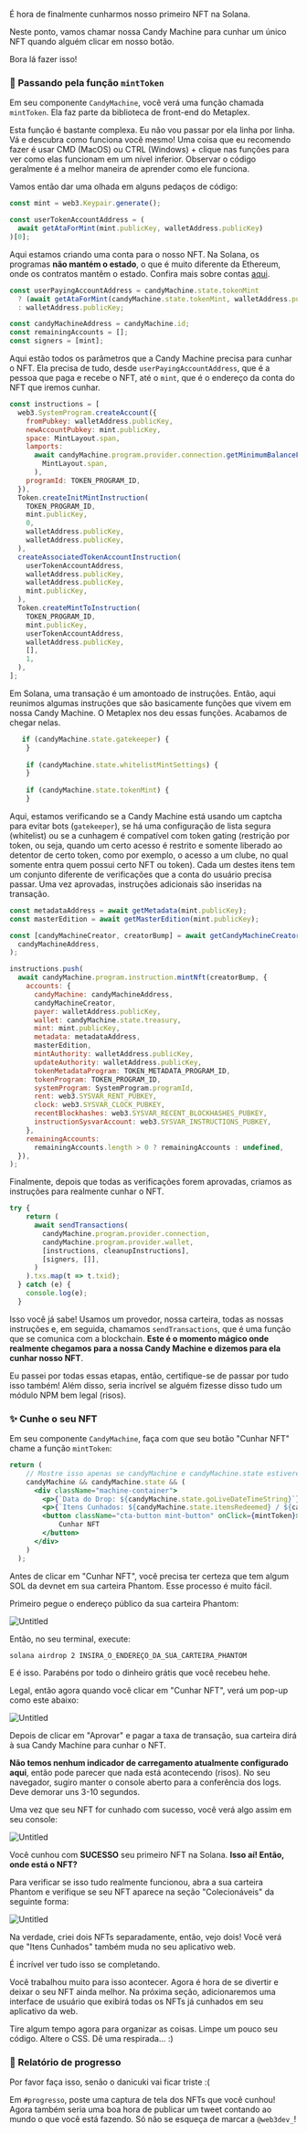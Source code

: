 É hora de finalmente cunharmos nosso primeiro NFT na Solana.

Neste ponto, vamos chamar nossa Candy Machine para cunhar um único NFT quando alguém clicar em nosso botão.

Bora lá fazer isso!

### 🎩 Passando pela função `mintToken`

Em seu componente `CandyMachine`, você verá uma função chamada `mintToken`. Ela faz parte da biblioteca de front-end do Metaplex.

Esta função é bastante complexa. Eu não vou passar por ela linha por linha. Vá e descubra como funciona você mesmo! Uma coisa que eu recomendo fazer é usar CMD (MacOS) ou CTRL (Windows) + clique nas funções para ver como elas funcionam em um nível inferior. Observar o código geralmente é a melhor maneira de aprender como ele funciona.

Vamos então dar uma olhada em alguns pedaços de código:


```jsx
const mint = web3.Keypair.generate();

const userTokenAccountAddress = (
  await getAtaForMint(mint.publicKey, walletAddress.publicKey)
)[0];
```

Aqui estamos criando uma conta para o nosso NFT. Na Solana, os programas **não mantém o estado**, o que é muito diferente da Ethereum, onde os contratos mantêm o estado. Confira mais sobre contas [aqui](https://docs.solana.com/developing/programming-model/accounts).

```jsx
const userPayingAccountAddress = candyMachine.state.tokenMint
  ? (await getAtaForMint(candyMachine.state.tokenMint, walletAddress.publicKey))[0]
  : walletAddress.publicKey;

const candyMachineAddress = candyMachine.id;
const remainingAccounts = [];
const signers = [mint];
```

Aqui estão todos os parâmetros que a Candy Machine precisa para cunhar o NFT. Ela precisa de tudo, desde `userPayingAccountAddress`, que é a pessoa que paga e recebe o NFT, até o `mint`, que é o endereço da conta do NFT que iremos cunhar.

```jsx
const instructions = [
  web3.SystemProgram.createAccount({
    fromPubkey: walletAddress.publicKey,
    newAccountPubkey: mint.publicKey,
    space: MintLayout.span,
    lamports:
      await candyMachine.program.provider.connection.getMinimumBalanceForRentExemption(
        MintLayout.span,
      ),
    programId: TOKEN_PROGRAM_ID,
  }),
  Token.createInitMintInstruction(
    TOKEN_PROGRAM_ID,
    mint.publicKey,
    0,
    walletAddress.publicKey,
    walletAddress.publicKey,
  ),
  createAssociatedTokenAccountInstruction(
    userTokenAccountAddress,
    walletAddress.publicKey,
    walletAddress.publicKey,
    mint.publicKey,
  ),
  Token.createMintToInstruction(
    TOKEN_PROGRAM_ID,
    mint.publicKey,
    userTokenAccountAddress,
    walletAddress.publicKey,
    [],
    1,
  ),
];
```

Em Solana, uma transação é um amontoado de instruções. Então, aqui reunimos algumas instruções que são basicamente funções que vivem em nossa Candy Machine. O Metaplex nos deu essas funções. Acabamos de chegar nelas.

```jsx
   if (candyMachine.state.gatekeeper) {
    }
    
    if (candyMachine.state.whitelistMintSettings) {
    }
  
    if (candyMachine.state.tokenMint) {
    }
```

Aqui, estamos verificando se a Candy Machine está usando um captcha para evitar bots (`gatekeeper`), se há uma configuração de lista segura (whitelist) ou se a cunhagem é compatível com token gating (restrição por token, ou seja, quando um certo acesso é restrito e somente liberado ao detentor de certo token, como por exemplo, o acesso a um clube, no qual somente entra quem possui certo NFT ou token). Cada um destes itens tem um conjunto diferente de verificações que a conta do usuário precisa passar. Uma vez aprovadas, instruções adicionais são inseridas na transação.

```jsx
const metadataAddress = await getMetadata(mint.publicKey);
const masterEdition = await getMasterEdition(mint.publicKey);

const [candyMachineCreator, creatorBump] = await getCandyMachineCreator(
  candyMachineAddress,
);

instructions.push(
  await candyMachine.program.instruction.mintNft(creatorBump, {
    accounts: {
      candyMachine: candyMachineAddress,
      candyMachineCreator,
      payer: walletAddress.publicKey,
      wallet: candyMachine.state.treasury,
      mint: mint.publicKey,
      metadata: metadataAddress,
      masterEdition,
      mintAuthority: walletAddress.publicKey,
      updateAuthority: walletAddress.publicKey,
      tokenMetadataProgram: TOKEN_METADATA_PROGRAM_ID,
      tokenProgram: TOKEN_PROGRAM_ID,
      systemProgram: SystemProgram.programId,
      rent: web3.SYSVAR_RENT_PUBKEY,
      clock: web3.SYSVAR_CLOCK_PUBKEY,
      recentBlockhashes: web3.SYSVAR_RECENT_BLOCKHASHES_PUBKEY,
      instructionSysvarAccount: web3.SYSVAR_INSTRUCTIONS_PUBKEY,
    },
    remainingAccounts:
      remainingAccounts.length > 0 ? remainingAccounts : undefined,
  }),
);
```

Finalmente, depois que todas as verificações forem aprovadas, criamos as instruções para realmente cunhar o NFT.

```jsx
try {
    return (
      await sendTransactions(
        candyMachine.program.provider.connection,
        candyMachine.program.provider.wallet,
        [instructions, cleanupInstructions],
        [signers, []],
      )
    ).txs.map(t => t.txid);
  } catch (e) {
    console.log(e);
  }
```

Isso você já sabe! Usamos um provedor, nossa carteira, todas as nossas instruções e, em seguida, chamamos `sendTransactions`, que é uma função que se comunica com a blockchain. **Este é o momento mágico onde realmente chegamos para a nossa Candy Machine e dizemos para ela cunhar nosso NFT**.

Eu passei por todas essas etapas, então, certifique-se de passar por tudo isso também! Além disso, seria incrível se alguém fizesse disso tudo um módulo NPM bem legal (risos).

### ✨ Cunhe o seu NFT

Em seu componente `CandyMachine`, faça com que seu botão "Cunhar NFT" chame a função `mintToken`:

```jsx
return (
    // Mostre isso apenas se candyMachine e candyMachine.state estiverem disponíveis
    candyMachine && candyMachine.state && (
      <div className="machine-container">
        <p>{`Data do Drop: ${candyMachine.state.goLiveDateTimeString}`}</p>
        <p>{`Itens Cunhados: ${candyMachine.state.itemsRedeemed} / ${candyMachine.state.itemsAvailable}`}</p>
        <button className="cta-button mint-button" onClick={mintToken}>
            Cunhar NFT
        </button>
      </div>
    )
  );
```


Antes de clicar em "Cunhar NFT", você precisa ter certeza que tem algum SOL da devnet em sua carteira Phantom. Esse processo é muito fácil.

Primeiro pegue o endereço público da sua carteira Phantom:

![Untitled](https://i.imgur.com/WfbIPsb.png)

Então, no seu terminal, execute:


```plaintext
solana airdrop 2 INSIRA_O_ENDEREÇO_DA_SUA_CARTEIRA_PHANTOM
```

E é isso. Parabéns por todo o dinheiro grátis que você recebeu hehe.

Legal, então agora quando você clicar em "Cunhar NFT", verá um pop-up como este abaixo:	

![Untitled](https://i.imgur.com/FS4RbPS.png)

Depois de clicar em "Aprovar" e pagar a taxa de transação, sua carteira dirá à sua Candy Machine para cunhar o NFT.

**Não temos nenhum indicador de carregamento atualmente configurado** **aqui**, então pode parecer que nada está acontecendo (risos). No seu navegador, sugiro manter o console aberto para a conferência dos logs. Deve demorar uns 3-10 segundos.

Uma vez que seu NFT for cunhado com sucesso, você verá algo assim em seu console:

![Untitled](https://i.imgur.com/EszxhAH.png)

Você cunhou com **SUCESSO** seu primeiro NFT na Solana. **Isso aí! Então, onde está o NFT?**

Para verificar se isso tudo realmente funcionou, abra a sua carteira Phantom e verifique se seu NFT aparece na seção "Colecionáveis" da seguinte forma:

![Untitled](https://i.imgur.com/6DsqLYM.png)

Na verdade, criei dois NFTs separadamente, então, vejo dois! Você verá que "Itens Cunhados" também muda no seu aplicativo web.

É incrível ver tudo isso se completando.

Você trabalhou muito para isso acontecer. Agora é hora de se divertir e deixar o seu NFT ainda melhor. Na próxima seção, adicionaremos uma interface de usuário que exibirá todas os NFTs já cunhados em seu aplicativo da web.

Tire algum tempo agora para organizar as coisas. Limpe um pouco seu código. Altere o CSS. Dê uma respirada... :)

### 🚨 Relatório de progresso

Por favor faça isso, senão o danicuki vai ficar triste :(

Em `#progresso`, poste uma captura de tela dos NFTs que você cunhou! Agora também seria uma boa hora de publicar um tweet contando ao mundo o que você está fazendo. Só não se esqueça de marcar a `@web3dev_`!
